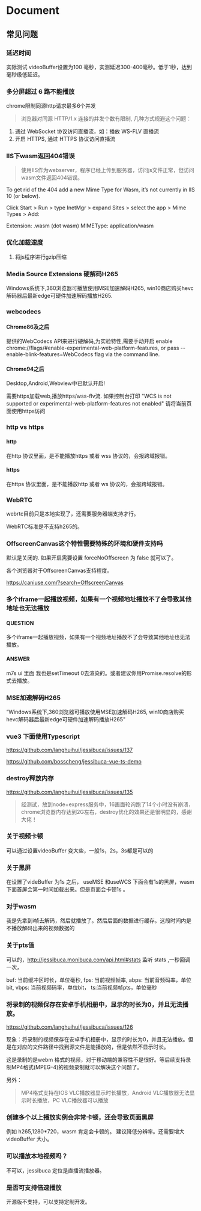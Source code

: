 # Document

## 常见问题

### 延迟时间

实际测试 videoBuffer设置为100 毫秒，实测延迟300-400毫秒。低于1秒，达到毫秒级低延迟。

### 多分屏超过 6 路不能播放

chrome限制同源http请求最多6个并发
> 浏览器对同源 HTTP/1.x 连接的并发个数有限制, 几种方式规避这个问题：

1. 通过 WebSocket 协议访问直播流，如：播放 WS-FLV 直播流
2. 开启 HTTPS, 通过 HTTPS 协议访问直播流

### IIS下wasm返回404错误

> 使用IIS作为webserver，程序已经上传到服务器，访问js文件正常，但访问wasm文件返回404错误。

To get rid of the 404 add a new Mime Type for Wasm, it’s not currently in IIS 10 (or below).

Click Start > Run > type InetMgr > expand Sites > select the app > Mime Types > Add:

Extension: .wasm (dot wasm)
MIMEType: application/wasm


### 优化加载速度

1. 将js程序进行gzip压缩


### Media Source Extensions 硬解码H265
Windows系统下,360浏览器可播放使用MSE加速解码H265, win10商店购买hevc解码器后最新edge可硬件加速解码播放H265.


### webcodecs

#### Chrome86及之后

提供的WebCodecs API来进行硬解码,为实验特性,需要手动开启 enable chrome://flags/#enable-experimental-web-platform-features, or pass --enable-blink-features=WebCodecs flag via the command line.

#### Chrome94之后
Desktop,Android,Webview中已默认开启!

需要https加载web,播放https/wss-flv流. 如果控制台打印 "WCS is not supported or experimental-web-platform-features not enabled" 请将当前页面使用https访问


### http vs https

#### http

在http 协议里面，是不能播放https 或者 wss 协议的，会报跨域报错。


#### https

在https 协议里面，是不能播放http 或者 ws 协议的，会报跨域报错。

### WebRTC

webrtc目前只是本地实现了，还需要服务器端支持才行。

WebRTC标准是不支持h265的。

### OffscreenCanvas这个特性需要特殊的环境和硬件支持吗

默认是关闭的. 如果开启需要设置 forceNoOffscreen 为 false 就可以了。

各个浏览器对于OffscreenCanvas支持程度。

https://caniuse.com/?search=OffscreenCanvas

### 多个iframe一起播放视频，如果有一个视频地址播放不了会导致其他地址也无法播放

#### QUESTION
多个iframe一起播放视频，如果有一个视频地址播放不了会导致其他地址也无法播放。


#### ANSWER

m7s ui 里面 我也是setTimeout 0去渲染的。或者建议你用Promise.resolve的形式去播放。

### MSE加速解码H265

“Windows系统下,360浏览器可播放使用MSE加速解码H265, win10商店购买hevc解码器后最新edge可硬件加速解码播放H265"

### vue3 下面使用Typescript

https://github.com/langhuihui/jessibuca/issues/137

https://github.com/bosscheng/jessibuca-vue-ts-demo


### destroy释放内存

https://github.com/langhuihui/jessibuca/issues/135

> 经测试，放到node+express服务中，16画面轮询跑了14个小时没有崩溃，chrome浏览器内存达到2G左右，destroy优化的效果还是很明显的，感谢大佬！


### 关于视频卡顿

可以通过设置videoBuffer 变大些，一般1s，2s，3s都是可以的


### 关于黑屏

在设置了videBuffer 为1s 之后， useMSE 和useWCS 下面会有1s的黑屏，wasm下面首屏会第一时间加载出来。但是页面会卡顿1s 。

### 对于wasm

我是先拿到i帧去解码，然后就播放了。然后后面的数据进行缓存。这段时间内是不播放解码出来的视频数据的


### 关于pts值

可以的，http://jessibuca.monibuca.com/api.html#stats 监听 stats ,一秒回调一次，

buf: 当前缓冲区时长，单位毫秒,
fps: 当前视频帧率,
abps: 当前音频码率，单位bit,
vbps: 当前视频码率，单位bit，
ts:当前视频帧pts，单位毫秒

### 将录制的视频保存在安卓手机相册中，显示的时长为0，并且无法播放。

https://github.com/langhuihui/jessibuca/issues/126

现象：将录制的视频保存在安卓手机相册中，显示的时长为0，并且无法播放。但是在对应的文件路径中找到源文件是能播放的，但是依然不显示时长。


这是录制的是webm 格式的视频，对于移动端的兼容性不是很好。等后续支持录制MP4格式(MPEG-4)的视频录制就可以解决这个问题了。

另外：
> MP4格式支持在IOS VLC播放器显示时长播放，Android VLC播放器无法显示时长播放，PC VLC播放器可以播放

### 创建多个以上播放实例会非常卡顿，还会导致页面黑屏

例如 h265,1280*720，wasm 肯定会卡顿的。 建议降低分辨率。还需要增大videoBuffer 大小。


### 可以播放本地视频吗？

不可以，jessibuca 定位是直播流播放器。


### 是否可支持倍速播放

开源版不支持，可以支持定制开发。
